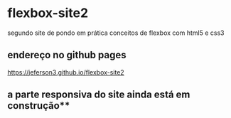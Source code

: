 # flexbox-site2
 segundo site de pondo em prática conceitos de flexbox com html5 e css3 

## endereço no github pages 
https://jeferson3.github.io/flexbox-site2

## a parte responsiva do site ainda está em construção**
